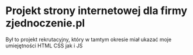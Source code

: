 # Projekt strony internetowej dla firmy zjednoczenie.pl
Był to projekt rekrutacyjny, który w tamtym okresie miał ukazać moje umiejętności HTML CSS jak i JS
